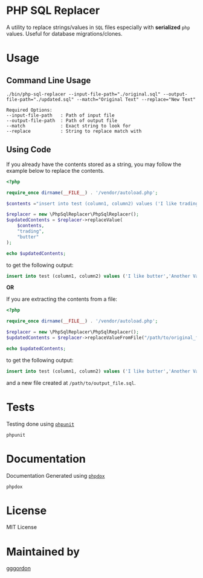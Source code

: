 
# PHP SQL Replacer

A utility to replace strings/values in `SQL`  files especially with **serialized** `php` values. Useful for database migrations/clones. 

# Usage

## Command Line Usage

```
./bin/php-sql-replacer --input-file-path="./original.sql" --output-file-path="./updated.sql" --match="Original Text" --replace="New Text"

Required Options:
--input-file-path   : Path of input file
--output-file-path  : Path of output file
--match             : Exact string to look for
--replace           : String to replace match with

```

## Using Code

If you already have the contents stored as a string, you may follow the example below to replace the contents.
```php
<?php

require_once dirname(__FILE__) . '/vendor/autoload.php';

$contents ="insert into test (column1, column2) values ('I like trading','Another Value')";

$replacer = new \PhpSqlReplacer\PhpSqlReplacer();
$updatedContents = $replacer->replaceValue(
    $contents, 
    "trading", 
    "butter"
);

echo $updatedContents;
```
to get the following output:
```sql
insert into test (column1, column2) values ('I like butter','Another Value')
```

**OR**

If you are extracting the contents from a file:

```php
<?php

require_once dirname(__FILE__) . '/vendor/autoload.php';

$replacer = new \PhpSqlReplacer\PhpSqlReplacer();
$updatedContents = $replacer->replaceValueFromFile("/path/to/original_file.sql", "trading", "butter", "/path/to/output_file.sql");

echo $updatedContents;
```
to get the following output:
```sql
insert into test (column1, column2) values ('I like butter','Another Value')
```
and a new file created at `/path/to/output_file.sql`.

# Tests

Testing done using [`phpunit`](https://phpunit.de/)

```
phpunit
```

# Documentation

Documentation Generated using [`phpdox`](http://phpdox.de/)

```
phpdox
```

# License

MIT License

# Maintained by

[ gggordon](https://github.com/gggordon)